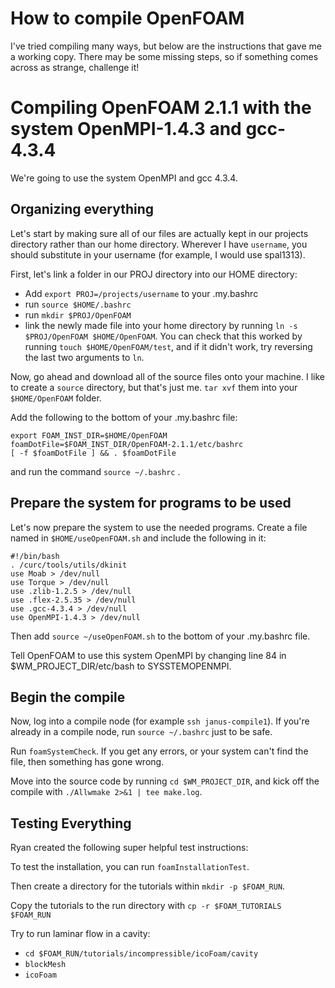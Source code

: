 # How to compile OpenFOAM

I've tried compiling many ways, but below are the instructions that gave me a working copy. There may be some missing steps, so if something comes across as strange, challenge it!

# Compiling OpenFOAM 2.1.1 with the system OpenMPI-1.4.3 and gcc-4.3.4

We're going to use the system OpenMPI and gcc 4.3.4. 

## Organizing everything
Let's start by making sure all of our files are actually kept in our projects directory rather than our home directory. Wherever I have `username`, you should substitute in your username (for example, I would use spal1313).

First, let's link a folder in our PROJ directory into our HOME directory:
-  Add `export PROJ=/projects/username` to your .my.bashrc
-  run `source $HOME/.bashrc`
-  run `mkdir $PROJ/OpenFOAM`
-  link the newly made file into your home directory by running `ln -s $PROJ/OpenFOAM $HOME/OpenFOAM`. You can check that this worked by running `touch $HOME/OpenFOAM/test`, and if it didn't work, try reversing the last two arguments to `ln`.

Now, go ahead and download all of the source files onto your machine. I like to create a `source` directory, but that's just me. `tar xvf` them into your `$HOME/OpenFOAM` folder.

Add the following to the bottom of your .my.bashrc file:

<pre><code>export FOAM_INST_DIR=$HOME/OpenFOAM
foamDotFile=$FOAM_INST_DIR/OpenFOAM-2.1.1/etc/bashrc
[ -f $foamDotFile ] && . $foamDotFile</code></pre>

and run the command `source ~/.bashrc` .

## Prepare the system for programs to be used

Let's now prepare the system to use the needed programs. Create a file named in `$HOME/useOpenFOAM.sh` and include the following in it:

<pre><code>#!/bin/bash
. /curc/tools/utils/dkinit
use Moab > /dev/null
use Torque > /dev/null
use .zlib-1.2.5 > /dev/null
use .flex-2.5.35 > /dev/null
use .gcc-4.3.4 > /dev/null
use OpenMPI-1.4.3 > /dev/null</code></pre>

Then add `source ~/useOpenFOAM.sh` to the bottom of your .my.bashrc file.

Tell OpenFOAM to use this system OpenMPI by changing line 84 in $WM_PROJECT_DIR/etc/bash to SYSSTEMOPENMPI.

## Begin the compile

Now, log into a compile node (for example `ssh janus-compile1`). If you're already in a compile node, run `source ~/.bashrc` just to be safe.

Run `foamSystemCheck`. If you get any errors, or your system can't find the file, then something has gone wrong.

Move into the source code by running `cd $WM_PROJECT_DIR`, and kick off the compile with `./Allwmake 2>&1 | tee make.log`.

## Testing Everything

Ryan created the following super helpful test instructions:

To test the installation, you can run `foamInstallationTest`.

Then create a directory for the tutorials within `mkdir -p $FOAM_RUN`.

Copy the tutorials to the run directory with `cp -r $FOAM_TUTORIALS $FOAM_RUN`

Try to run laminar flow in a cavity:
- `cd $FOAM_RUN/tutorials/incompressible/icoFoam/cavity`
- `blockMesh`
- `icoFoam`
